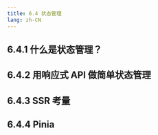 ```yaml
---
title: 6.4 状态管理
lang: zh-CN
---
```


## 6.4.1 什么是状态管理？

## 6.4.2 用响应式 API 做简单状态管理

## 6.4.3 SSR 考量

## 6.4.4 Pinia
